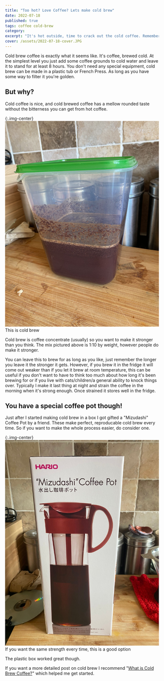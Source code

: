 ```yaml
---
title: "Too hot? Love Coffee? Lets make cold brew"
date: 2022-07-18
published: true
tags: coffee cold-brew
category:
excerpt: "It's hot outside, time to crack out the cold coffee. Remember, you don't need any special equipment to make cold brew."
cover: /assets/2022-07-18-cover.JPG
---
```


Cold brew coffee is exactly what it seems like. It's coffee, brewed cold. At the simplest level you just add some coffee grounds to cold water and leave it to stand for at least 8 hours. You don't need any special equipment, cold brew can be made in a plastic tub or French Press. As long as you have some way to filter it you're golden.

## But why?

Cold coffee is nice, and cold brewed coffee has a mellow rounded taste without the bitterness you can get from hot coffee.

{:.img-center}
![Coffee brewing in a large plastic tub with a green lid](/assets/2022-07-18-cold-brew.JPG)<br>
This is cold brew

Cold brew is coffee concentrate (usually) so you want to make it stronger than you think. The mix pictured above is 1:10 by weight, however people do make it stronger.

You can leave this to brew for as long as you like, just remember the longer you leave it the stronger it gets. However, if you brew it in the fridge it will come out weaker than if you let it brew at room temperature, this can be useful if you don't want to have to think too much about how long it's been brewing for or if you live with cats/children/a general ability to knock things over. Typically I make it last thing at night and strain the coffee in the morning when it's strong enough. Once strained it stores well in the fridge.

## You have a special coffee pot though!

Just after I started making cold brew in a box I got gifted a \"Mizudashi\" Coffee Pot by a friend. These make perfect, reproducable cold brew every time. So if you want to make the whole process easier, do consider one.

{:.img-center}
![Box containing a "Mizudashi" Coffee Pot](/assets/2022-07-18-mizudashi.jpg)<br>
If you want the same strength every time, this is a good option

The plastic box worked great though.

If you want a more detailed post on cold brew I recommend "[What is Cold Brew Coffee?](https://www.thespruceeats.com/what-is-cold-brew-coffee-5112590)" which helped me get started.

